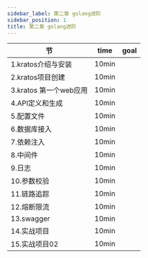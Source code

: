 ```yaml
---
sidebar_label: 第二章 golang进阶
sidebar_position: 1
title: 第二章 golang进阶
---
```


|  节   | time  | goal |
|  ----  | ----  |---- |
| 1.kratos介绍与安装| 10min| |
| 2.kratos项目创建| 10min| |
| 3.kratos 第一个web应用| 10min| |
| 4.API定义和生成| 10min| |
| 5.配置文件| 10min| |
| 6.数据库接入| 10min| |
| 7.依赖注入| 10min| |
| 8.中间件| 10min| |
| 9.日志| 10min| |
| 10.参数校验| 10min| |
| 11.链路追踪| 10min| |
| 12.熔断限流| 10min| |
| 13.swagger| 10min| |
| 14.实战项目| 10min| |
| 15.实战项目02| 10min| |
